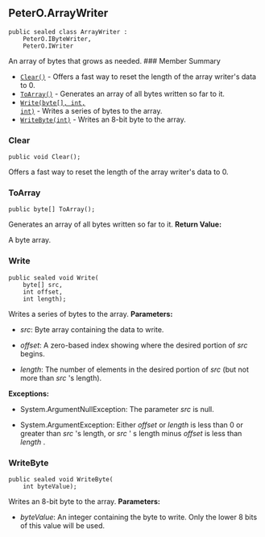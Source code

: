 ## PeterO.ArrayWriter

    public sealed class ArrayWriter :
        PeterO.IByteWriter,
        PeterO.IWriter

 An array of bytes that grows as needed.  ### Member Summary
* <code>[Clear()](#Clear)</code> - Offers a fast way to reset the length of the array writer's data to 0.
* <code>[ToArray()](#ToArray)</code> - Generates an array of all bytes written so far to it.
* <code>[Write(byte[], int, int)](#Write_byte_int_int)</code> - Writes a series of bytes to the array.
* <code>[WriteByte(int)](#WriteByte_int)</code> - Writes an 8-bit byte to the array.

<a id="Clear"></a>
### Clear

    public void Clear();

 Offers a fast way to reset the length of the array writer's data to 0.  <a id="ToArray"></a>
### ToArray

    public byte[] ToArray();

 Generates an array of all bytes written so far to it.  <b>Return Value:</b>

A byte array.

<a id="Write_byte_int_int"></a>
### Write

    public sealed void Write(
        byte[] src,
        int offset,
        int length);

 Writes a series of bytes to the array.  <b>Parameters:</b>

 * <i>src</i>: Byte array containing the data to write.

 * <i>offset</i>: A zero-based index showing where the desired portion of  <i>src</i>
 begins.

 * <i>length</i>: The number of elements in the desired portion of  <i>src</i>
 (but not more than  <i>src</i>
 's length).

<b>Exceptions:</b>

 * System.ArgumentNullException:
The parameter  <i>src</i>
 is null.

 * System.ArgumentException:
Either  <i>offset</i>
 or  <i>length</i>
 is less than 0 or greater than  <i>src</i>
 's length, or  <i>src</i>
 ' s length minus  <i>offset</i>
 is less than  <i>length</i>
 .

<a id="WriteByte_int"></a>
### WriteByte

    public sealed void WriteByte(
        int byteValue);

 Writes an 8-bit byte to the array.  <b>Parameters:</b>

 * <i>byteValue</i>: An integer containing the byte to write. Only the lower 8 bits of this value will be used.
